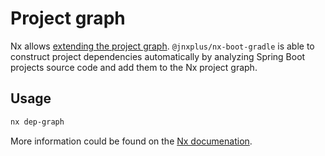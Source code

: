 # Project graph

Nx allows [extending the project graph](https://nx.dev/latest/angular/structure/project-graph-plugins#extending-the-project-graph-of-nx).
`@jnxplus/nx-boot-gradle` is able to construct project dependencies automatically by analyzing Spring Boot projects source code and add them to the Nx project graph.

## Usage

```bash
nx dep-graph
```

More information could be found on the [Nx documenation](https://nx.dev/latest/angular/cli/dep-graph#dep-graph).
